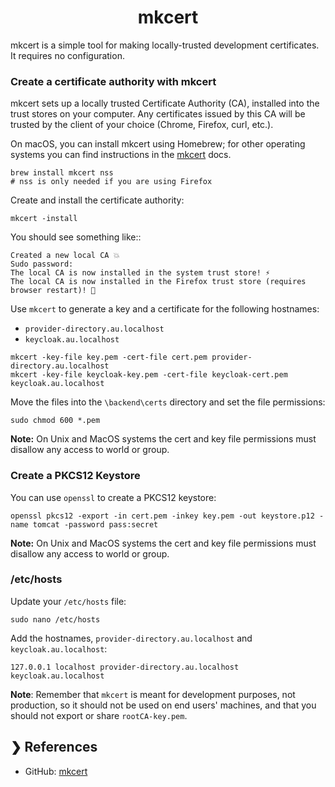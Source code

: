 <h1 align="center">mkcert</h1>

mkcert is a simple tool for making locally-trusted development certificates. It requires no configuration.

### Create a certificate authority with mkcert

mkcert sets up a locally trusted Certificate Authority (CA), installed into the trust stores on your computer. 
Any certificates issued by this CA will be trusted by the client of your choice (Chrome, Firefox, curl, etc.).

On macOS, you can install mkcert using Homebrew; for other operating systems you can find instructions in the 
[mkcert](https://github.com/FiloSottile/mkcert) docs.

```
brew install mkcert nss
# nss is only needed if you are using Firefox
```

Create and install the certificate authority:

```
mkcert -install
```

You should see something like::

```
Created a new local CA 💥
Sudo password:
The local CA is now installed in the system trust store! ⚡️
The local CA is now installed in the Firefox trust store (requires browser restart)! 🦊
```

Use `mkcert` to generate a key and a certificate for the following hostnames:
- `provider-directory.au.localhost`
- `keycloak.au.localhost`

```
mkcert -key-file key.pem -cert-file cert.pem provider-directory.au.localhost
mkcert -key-file keycloak-key.pem -cert-file keycloak-cert.pem keycloak.au.localhost
```

Move the files into the `\backend\certs` directory and set the file permissions:

```
sudo chmod 600 *.pem
```

**Note:** On Unix and MacOS systems the cert and key file permissions must disallow any access to world or group.

### Create a PKCS12 Keystore

You can use `openssl` to create a PKCS12 keystore:

```
openssl pkcs12 -export -in cert.pem -inkey key.pem -out keystore.p12 -name tomcat -password pass:secret
```

**Note:** On Unix and MacOS systems the cert and key file permissions must disallow any access to world or group.

### /etc/hosts

Update your `/etc/hosts` file:

```
sudo nano /etc/hosts
```

Add the hostnames, `provider-directory.au.localhost` and `keycloak.au.localhost`:

```
127.0.0.1 localhost provider-directory.au.localhost keycloak.au.localhost
```

**Note**: Remember that `mkcert` is meant for development purposes, not production, so it should not be used on end 
users' machines, and that you should not export or share `rootCA-key.pem`.

## ❯ References

* GitHub: [mkcert](https://github.com/FiloSottile/mkcert)
